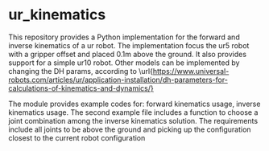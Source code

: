 # ur_kinematics

This repository provides a Python implementation for the forward and inverse kinematics of a ur robot. The implementation focus the ur5 robot with a gripper offset and placed 0.1m above the ground. It also provides support for a simple ur10 robot. Other models can be implemented by changing the DH params, according to \url{https://www.universal-robots.com/articles/ur/application-installation/dh-parameters-for-calculations-of-kinematics-and-dynamics/}

The module provides example codes for: forward kinematics usage, inverse kinematics usage. The second example file includes a function to choose a joint combination among the inverse kinematics solution. The requirements include all joints to be above the ground and picking up the configuration closest to the current robot configuration